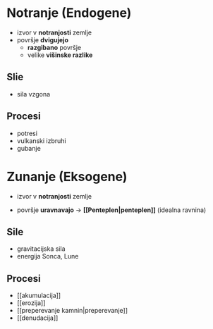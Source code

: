 # Notranje (Endogene)
- izvor v **notranjosti** zemlje
- površje **dvigujejo**
	- **razgibano** površje
	- velike **višinske razlike**
## Slie 
- sila vzgona
## Procesi
- potresi
- vulkanski izbruhi
- gubanje
# Zunanje (Eksogene)
- izvor v **notranjosti** zemlje
* površje **uravnavajo** -> **[[Penteplen|penteplen]]** (idealna ravnina)
## Sile 
- gravitacijska sila
- energija Sonca, Lune
## Procesi
- [[akumulacija]]
- [[erozija]]
- [[preperevanje kamnin|preperevanje]]
- [[denudacija]]